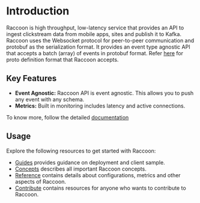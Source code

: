 # Introduction

Raccoon is high throughput, low-latency service that provides an API to ingest clickstream data from mobile apps, sites and publish it to Kafka. Raccoon uses the Websocket protocol for peer-to-peer communication and protobuf as the serialization format. It provides an event type agnostic API that accepts a batch \(array\) of events in protobuf format. Refer [here](https://github.com/odpf/proton/tree/main/odpf/raccoon) for proto definition format that Raccoon accepts.

## Key Features

* **Event Agnostic:** Raccoon API is event agnostic. This allows you to push any event with any schema.
* **Metrics:** Built in monitoring includes latency and active connections.

To know more, follow the detailed [documentation](https://github.com/odpf/raccoon/tree/081b02c61ad669301379b304bb0ff839ca44d02c/docs/docs/README.md)

## Usage

Explore the following resources to get started with Raccoon:

* [Guides](https://github.com/odpf/raccoon/tree/081b02c61ad669301379b304bb0ff839ca44d02c/docs/docs/guides/README.md) provides guidance on deployment and client sample.
* [Concepts](https://github.com/odpf/raccoon/tree/081b02c61ad669301379b304bb0ff839ca44d02c/docs/docs/concepts/README.md) describes all important Raccoon concepts.
* [Reference](https://github.com/odpf/raccoon/tree/081b02c61ad669301379b304bb0ff839ca44d02c/docs/docs/reference/README.md) contains details about configurations, metrics and other aspects of Raccoon.
* [Contribute](https://github.com/odpf/raccoon/tree/081b02c61ad669301379b304bb0ff839ca44d02c/docs/docs/contribute/contribution.md) contains resources for anyone who wants to contribute to Raccoon.

